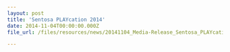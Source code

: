 ```yaml
---
layout: post
title: 'Sentosa PLAYcation 2014'
date: 2014-11-04T00:00:00.000Z
file_url: /files/resources/news/20141104_Media-Release_Sentosa_PLAYcation_2014.pdf

---
```



